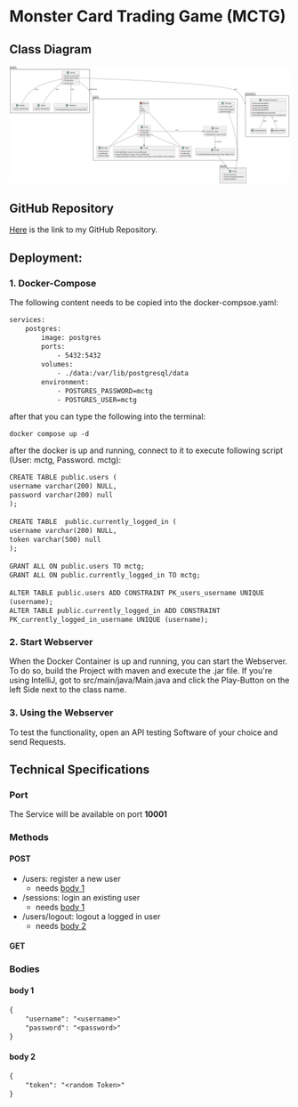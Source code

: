 # Monster Card Trading Game (MCTG)

## Class Diagram
![Class Diagram](Klassendiagramm.png)

## GitHub Repository
[Here](https://github.com/if23b126/SEM3_SWEN_MCTG) is the link to my GitHub Repository.

## Deployment:
### 1. Docker-Compose
The following content needs to be copied into the docker-compsoe.yaml: 

    services:
        postgres:
            image: postgres
            ports:
                - 5432:5432
            volumes:
                - ./data:/var/lib/postgresql/data
            environment:
                - POSTGRES_PASSWORD=mctg
                - POSTGRES_USER=mctg

after that you can type the following into the terminal:

    docker compose up -d

after the docker is up and running, connect to it to execute following script (User: mctg, Password. mctg):

    CREATE TABLE public.users (
    username varchar(200) NULL,
    password varchar(200) null
    );
    
    CREATE TABLE  public.currently_logged_in (
    username varchar(200) NULL,
    token varchar(500) null
    );
    
    GRANT ALL ON public.users TO mctg;
    GRANT ALL ON public.currently_logged_in TO mctg;
    
    ALTER TABLE public.users ADD CONSTRAINT PK_users_username UNIQUE (username);
    ALTER TABLE public.currently_logged_in ADD CONSTRAINT PK_currently_logged_in_username UNIQUE (username);


### 2. Start Webserver

When the Docker Container is up and running, you can start the Webserver. To do so, build the Project with maven and execute the .jar file. If you're using IntelliJ, got to src/main/java/Main.java and click the Play-Button on the left Side next to the class name. 


### 3. Using the Webserver

To test the functionality, open an API testing Software of your choice and send Requests. 



## Technical Specifications

### Port
The Service will be available on port **10001**

### Methods
#### POST
- /users: register a new user
  - needs [body 1](#body-1)
- /sessions: login an existing user
  - needs [body 1](#body-1)
- /users/logout: logout a logged in user
  - needs [body 2](#body-2)

#### GET


### Bodies
#### body 1

    {
        "username": "<username>"
        "password": "<password>"
    }

#### body 2

    {
        "token": "<random Token>"
    }
